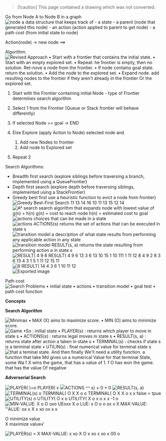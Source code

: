 > [!caution] This page contained a drawing which was not converted.   

Go from Node A to Node B in a graph
 ![node a data structure that keeps track of - a state - a parent (node that generated this node) - an action (action applied to parent to get node) - a path cost (from initial state to node) ](Exported%20image%2020241121214047-0.png)

Action(node) -> new node ==>
 
Algorithm:
 ![Revised Approach • Start with a frontier that contains the initial state. • Start with an empty explored set. • Repeat: he frontier is empty, then no solution. Ret-nove a node from the frontier. • If node contains goal state. return the solution. • Add the node to the explored set. • Expand node. add resulting nodes to the frontier if they aren't already in the frontier Or the explored set. ](Exported%20image%2020241121214052-1.png)

1. Start with the Frontier containing initial Node - type of Frontier determines search algorithm
2. Select 1 from the Frontier (Queue or Stack frontier will behave differently)
3. If selected Node == goal -> END
4. Else Explore (apply Action to Node) selected node and
    
    1. Add new Nodes to frontier
    2. Add node to Explored set
5. Repeat 2    

Search Algorithms:

- Breadth first search (explore siblings before traversing a branch, implemented using a QueueFrontier)
- Depth first search (explore depth before traversing siblings, implemented using a StackFrontier)
- Greedy best first use a heuristic function to evict a node from frontier)
 ![Greedy Best-First Search 11 13 14 16 10 11 13 15 12 14 ](Exported%20image%2020241121214054-2.png)  
![A* search search algorithm that expands node with lowest value of g(n) + h(n) g(n) = cost to reach node h(n) = estimated cost to goal ](Exported%20image%2020241121214058-3.png)  
 ![actions choices that can be made in a state ](Exported%20image%2020241121214103-4.png)  
![actions ACTIONS(s) returns the set of actions that can be executed in state s ](Exported%20image%2020241121214107-5.png)  
![transition model a description of what state results from performing any applicable action in any state ](Exported%20image%2020241121214111-6.png)  
![transition model RESULT(s, a) returns the state resulting from performing action a in state s ](Exported%20image%2020241121214113-7.png)  
![RESULT( 4 9 8 RESULT( 4 9 6 13 3 6 13 10 15 1 10 111 1 11 12 8 4 9 2 8 3 6 13 4 3 1 5 1 11 12 15 11 ](Exported%20image%2020241121214118-8.png) ![8 RESULT( 14 4 3 6 1 10 11 12 ](Exported%20image%2020241121214120-9.png)  
![Exported image](Exported%20image%2020241121214122-10.png)

Path cost
 ![Search Problems • initial state • actions • transition model • goal test • path cost function ](Exported%20image%2020241121214124-11.png)     

**Concepts**

**Search Algorithm**

![Minimax • MAX (X) aims to maximize score. • MIN (O) aims to minimize score. ](Exported%20image%2020241121214125-12.png)  
![Game •So : initial state • PLAYER(s) : returns which player to move in state s • ACTIONS(s) : returns legal moves in state s • RESULT(s, a) : returns state after action a taken in state s • TERMINAL(s) : checks if state s is a terminal state • UTILIN(s) : final numerical value for terminal state s ](Exported%20image%2020241121214128-13.png)  
![that a teminal state. And then finally We'll need a utility function. a function that take Md gives us a numerical Value for that terminal State, some Wa f X wins the game, that has a value of 1. f O has won the game. that has the value Of negative ](Exported%20image%2020241121214130-14.png)

**Adverserial Search**

![PLAYER( )=о PLAYER( х ](Exported%20image%2020241121214135-15.png) ![ACTIONS 冖 s) × 0 × 0 ](Exported%20image%2020241121214137-16.png) ![RESULT(s, a) ](Exported%20image%2020241121214139-17.png) ![TERMINAL(s) о TERMINAL( О Х Х о о TERMINAL( О Х Х о х х false = tpue ](Exported%20image%2020241121214142-18.png) ![UTILITY(s) о UTILITY( О х о UTILITY( Х о х о х х -1 о ](Exported%20image%2020241121214145-19.png) ![MIN-VALUE: Х о О охо UEoxx Х о LUE: х О о о ох х Х MAX-VALUE: ”'ALUE: ох х Х х хо ох х х ](Exported%20image%2020241121214147-20.png)

O minimize value  
X maximize value√

![PLAYER(s) = Х MAX-VALUE: х хо Х О х хо х хо х 00 о ](Exported%20image%2020241121214149-21.png)